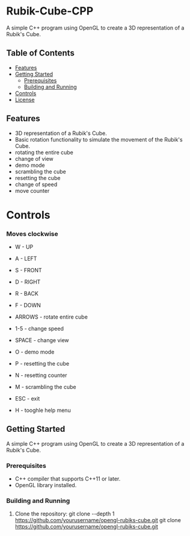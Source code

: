 # Rubik-Cube-CPP

A simple C++ program using OpenGL to create a 3D representation of a Rubik's Cube.

## Table of Contents
- [Features](#features)
- [Getting Started](#getting-started)
  - [Prerequisites](#prerequisites)
  - [Building and Running](#building-and-running)
- [Controls](#controls)
- [License](#license)

## Features
- 3D representation of a Rubik's Cube.
- Basic rotation functionality to simulate the movement of the Rubik's Cube.
- rotating the entire cube
- change of view
- demo mode
- scrambling the cube
- resetting the cube
- change of speed
- move counter

# Controls
### Moves clockwise
- W - UP
- A - LEFT
- S - FRONT
- D - RIGHT
- R - BACK
- F - DOWN

- ARROWS - rotate entire cube
- 1-5 - change speed
- SPACE - change view

- O - demo mode
- P - resetting the cube
- N - resetting counter
- M - scrambling the cube

- ESC - exit
- H - tooghle help menu

## Getting Started
A simple C++ program using OpenGL to create a 3D representation of a Rubik's Cube.

### Prerequisites
- C++ compiler that supports C++11 or later.
- OpenGL library installed.

### Building and Running

1. Clone the repository:
   git clone --depth 1 https://github.com/yourusername/opengl-rubiks-cube.git
   git clone https://github.com/yourusername/opengl-rubiks-cube.git


